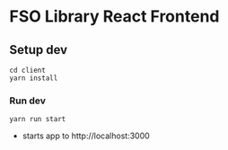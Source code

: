# FSO Library React Frontend

## Setup dev

```
cd client
yarn install
```

### Run dev

```
yarn run start
```

- starts app to http://localhost:3000
